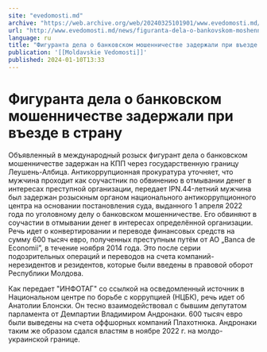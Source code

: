 ```yaml
---
site: "evedomosti.md"
archive: "https://web.archive.org/web/20240325101901/www.evedomosti.md/news/figuranta-dela-o-bankovskom-moshennichestve-zaderzhali-pri-v"
url: "http://www.evedomosti.md/news/figuranta-dela-o-bankovskom-moshennichestve-zaderzhali-pri-v"
language: ru
title: "Фигуранта дела о банковском мошенничестве задержали при въезде в страну"
publication: '[[Moldavskie Vedomosti]]'
published: 2024-01-10T13:33
---
```


# Фигуранта дела о банковском мошенничестве задержали при въезде в страну

Объявленный в международный розыск фигурант дела о банковском мошенничестве задержан на КПП через государственную границу Леушень-Албица. Антикоррупционная прокуратура уточняет, что мужчина проходит как соучастник по обвинению в отмывании денег в интересах преступной организации, передает IPN.44-летний мужчина был задержан розыскным органом национального антикоррупционного центра на основании постановления суда, выданного 1 апреля 2022 года по уголовному делу о банковском мошенничестве. Его обвиняют в соучастии в отмывании денег в интересах определённой организации. Речь идет о конвертировании и переводе финансовых средств на сумму 600 тысяч евро, полученных преступным путём от АО „Banca de Economii”, в течение ноября 2014 года. Это после серии подозрительных операций и переводов на счета компаний-нерезидентов и резидентов, которые были введены в правовой оборот Республики Молдова.

Как передает "ИНФОТАГ" со ссылкой на осведомленный источник в Национальном центре по борьбе с коррупцией (НЦБК), речь идет об Анатолии Блонски. Он тесно взаимодействовал с бывшим депутатом парламента от Демпартии Владимиром Андронаки. 600 тысяч евро были выведены на счета оффшорных компаний Плахотнюка. Андронаки таким же образом сдался властям в ноябре 2022 г. на молдо-украинской границе.